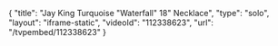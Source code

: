 {
    "title": "Jay King Turquoise \"Waterfall\" 18\" Necklace",
    "type": "solo",
    "layout": "iframe-static",
    "videoId": "112338623",
    "url": "\/tvpembed\/112338623"
}